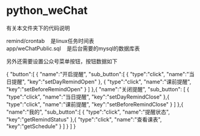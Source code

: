 # python_weChat

有关本文件夹下的代码说明

remind/crontab    是linux任务时间表<br>
app/weChatPublic.sql    是后台需要的mysql的数据库表

另外还需要设置公众号菜单按钮，按钮数据如下

{
  "button":[
    {
      "name":"开启提醒",
      "sub_button":[
        {
          "type":"click",
          "name":"当日提醒",
          "key":"setDayRemindOpen"
        },
        {
          "type":"click",
          "name":"课前提醒",
          "key":"setBeforeRemindOpen"
        }
      ]
    },{
      "name":"关闭提醒",
      "sub_button": [
        {
          "type":"click",
          "name":"当日提醒",
          "key":"setDayRemindClose"
        },{
          "type":"click",
          "name":"课前提醒",
          "key":"setBeforeRemindClose"
        }
      ]
    },{
      "name":"我的",
      "sub_button":[
        {
          "type":"click",
          "name":"提醒状态",
          "key":"getRemindStatus"
        },{
          "type":"click",
          "name":"查看课表",
          "key":"getSchedule"
        }
      ]
    }
  ]
}

